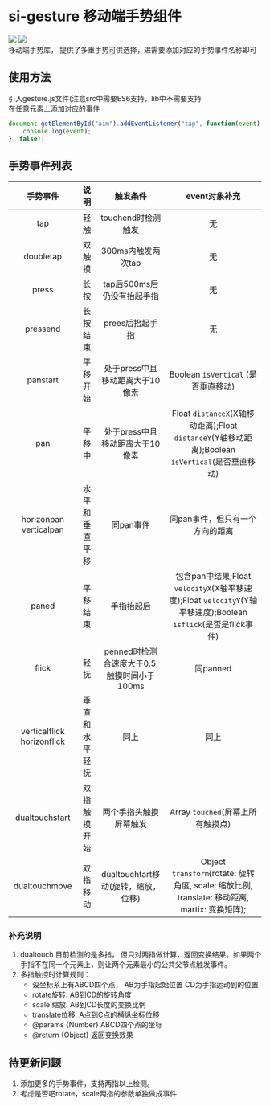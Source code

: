 si-gesture 移动端手势组件  
===  
![](https://travis-ci.org/T-phantom/si-gesture.svg?branch=master) ![](https://img.shields.io/badge/npm-v1.0.0-blue.svg)   
移动端手势库， 提供了多重手势可供选择，进需要添加对应的手势事件名称即可 
## 使用方法   
引入gesture.js文件(注意src中需要ES6支持，lib中不需要支持   
在任意元素上添加对应的事件
```javascript  
document.getElementById("aim").addEventListener("tap", function(event) {
    console.log(event);
}, false);
```  
## 手势事件列表      

|手势事件|说明|触发条件|event对象补充|
|:---:|:---:|:-----:|:---:|        
|tap     |轻触|touchend时检测触发|无 |    
|doubletap|双触摸|300ms内触发两次tap|无|  
|press|长按|tap后500ms后仍没有抬起手指|无|  
|pressend|长按结束|prees后抬起手指|无|  
|panstart|平移开始|处于press中且移动距离大于10像素|Boolean `isVertical` (是否垂直移动)|  
|pan|平移中|处于press中且移动距离大于10像素|Float `distanceX`(X轴移动距离);Float `distanceY`(Y轴移动距离);Boolean `isVertical`(是否垂直移动)|  
|horizonpan verticalpan|水平和垂直平移|同pan事件|同pan事件，但只有一个方向的距离|  
|paned|平移结束|手指抬起后|包含pan中结果;Float `velocityX`(X轴平移速度);Float `velocityY`(Y轴平移速度);Boolean `isflick`(是否是flick事件)| 
|flick|轻抚|penned时检测合速度大于0.5,触摸时间小于100ms|同panned|
|verticalflick horizonflick|垂直和水平轻抚|同上|同上|  
|dualtouchstart|双指触摸开始|两个手指头触摸屏幕触发|Array `touched`(屏幕上所有触摸点)|  
|dualtouchmove|双指移动|dualtouchtart移动(旋转，缩放，位移)|Object `transform`{rotate: 旋转角度, scale: 缩放比例, translate: 移动距离, martix: 变换矩阵};|   


### 补充说明  
1. dualtouch 目前检测的是多指， 但只对两指做计算，返回变换结果。如果两个手指不在同一个元素上，则让两个元素最小的公共父节点触发事件。  
2. 多指触控时计算规则：
     * 设坐标系上有ABCD四个点， AB为手指起始位置  CD为手指运动到的位置
     * rotate旋转: AB到CD的旋转角度
     * scale 缩放: AB到CD长度的变换比例
     * translate位移: A点到C点的横纵坐标位移
     * @params {Number} ABCD四个点的坐标
     * @return {Object} 返回变换效果  
       
## 待更新问题  
1. 添加更多的手势事件，支持两指以上检测。  
2. 考虑是否吧rotate，scale两指的参数单独做成事件  

 
   

